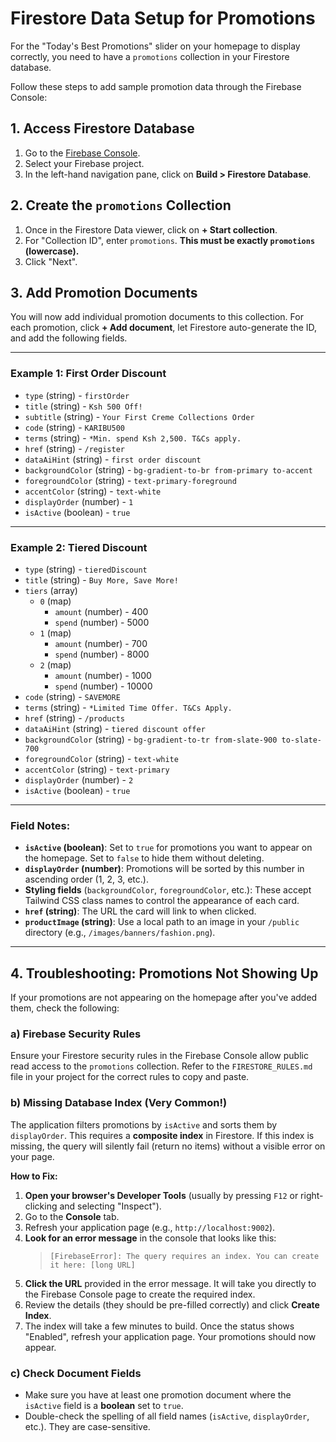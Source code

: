 
# Firestore Data Setup for Promotions

For the "Today's Best Promotions" slider on your homepage to display correctly, you need to have a `promotions` collection in your Firestore database.

Follow these steps to add sample promotion data through the Firebase Console:

## 1. Access Firestore Database

1.  Go to the [Firebase Console](https://console.firebase.google.com/).
2.  Select your Firebase project.
3.  In the left-hand navigation pane, click on **Build > Firestore Database**.

## 2. Create the `promotions` Collection

1.  Once in the Firestore Data viewer, click on **+ Start collection**.
2.  For "Collection ID", enter `promotions`. **This must be exactly `promotions` (lowercase).**
3.  Click "Next".

## 3. Add Promotion Documents

You will now add individual promotion documents to this collection. For each promotion, click **+ Add document**, let Firestore auto-generate the ID, and add the following fields.

---

### Example 1: First Order Discount

*   `type` (string) - `firstOrder`
*   `title` (string) - `Ksh 500 Off!`
*   `subtitle` (string) - `Your First Creme Collections Order`
*   `code` (string) - `KARIBU500`
*   `terms` (string) - `*Min. spend Ksh 2,500. T&Cs apply.`
*   `href` (string) - `/register`
*   `dataAiHint` (string) - `first order discount`
*   `backgroundColor` (string) - `bg-gradient-to-br from-primary to-accent`
*   `foregroundColor` (string) - `text-primary-foreground`
*   `accentColor` (string) - `text-white`
*   `displayOrder` (number) - `1`
*   `isActive` (boolean) - `true`

---

### Example 2: Tiered Discount

*   `type` (string) - `tieredDiscount`
*   `title` (string) - `Buy More, Save More!`
*   `tiers` (array)
    *   `0` (map)
        *   `amount` (number) - 400
        *   `spend` (number) - 5000
    *   `1` (map)
        *   `amount` (number) - 700
        *   `spend` (number) - 8000
    *   `2` (map)
        *   `amount` (number) - 1000
        *   `spend` (number) - 10000
*   `code` (string) - `SAVEMORE`
*   `terms` (string) - `*Limited Time Offer. T&Cs Apply.`
*   `href` (string) - `/products`
*   `dataAiHint` (string) - `tiered discount offer`
*   `backgroundColor` (string) - `bg-gradient-to-tr from-slate-900 to-slate-700`
*   `foregroundColor` (string) - `text-white`
*   `accentColor` (string) - `text-primary`
*   `displayOrder` (number) - `2`
*   `isActive` (boolean) - `true`

---

### Field Notes:

*   **`isActive` (boolean)**: Set to `true` for promotions you want to appear on the homepage. Set to `false` to hide them without deleting.
*   **`displayOrder` (number)**: Promotions will be sorted by this number in ascending order (1, 2, 3, etc.).
*   **Styling fields** (`backgroundColor`, `foregroundColor`, etc.): These accept Tailwind CSS class names to control the appearance of each card.
*   **`href` (string)**: The URL the card will link to when clicked.
*   **`productImage` (string)**: Use a local path to an image in your `/public` directory (e.g., `/images/banners/fashion.png`).

---

## 4. Troubleshooting: Promotions Not Showing Up

If your promotions are not appearing on the homepage after you've added them, check the following:

### a) Firebase Security Rules

Ensure your Firestore security rules in the Firebase Console allow public read access to the `promotions` collection. Refer to the `FIRESTORE_RULES.md` file in your project for the correct rules to copy and paste.

### b) Missing Database Index (Very Common!)

The application filters promotions by `isActive` and sorts them by `displayOrder`. This requires a **composite index** in Firestore. If this index is missing, the query will silently fail (return no items) without a visible error on your page.

**How to Fix:**

1.  **Open your browser's Developer Tools** (usually by pressing `F12` or right-clicking and selecting "Inspect").
2.  Go to the **Console** tab.
3.  Refresh your application page (e.g., `http://localhost:9002`).
4.  **Look for an error message** in the console that looks like this:
    > `[FirebaseError]: The query requires an index. You can create it here: [long URL]`
5.  **Click the URL** provided in the error message. It will take you directly to the Firebase Console page to create the required index.
6.  Review the details (they should be pre-filled correctly) and click **Create Index**.
7.  The index will take a few minutes to build. Once the status shows "Enabled", refresh your application page. Your promotions should now appear.

### c) Check Document Fields

*   Make sure you have at least one promotion document where the `isActive` field is a **boolean** set to `true`.
*   Double-check the spelling of all field names (`isActive`, `displayOrder`, etc.). They are case-sensitive.
